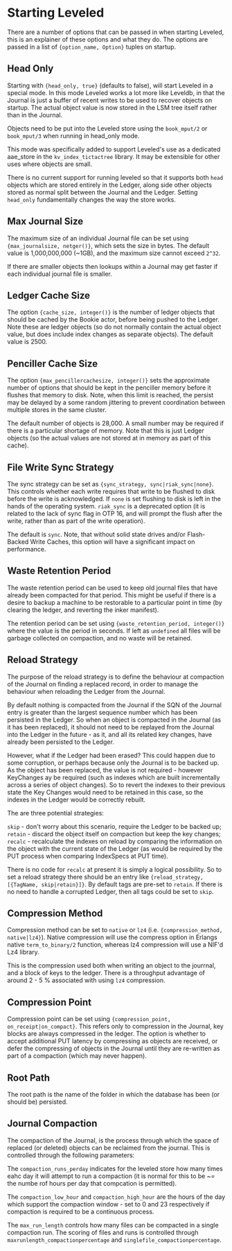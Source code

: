 # Starting Leveled

There are a number of options that can be passed in when starting Leveled, this is an explainer of these options and what they do.  The options are passed in a list of `{option_name, Option}` tuples on startup.

## Head Only

Starting with `{head_only, true}` (defaults to false), will start Leveled in a special mode.  In this mode Leveled works a lot more like Leveldb, in that the Journal is just a buffer of recent writes to be used to recover objects on startup.  The actual object value is now stored in the LSM tree itself rather than in the Journal.

Objects need to be put into the Leveled store using the `book_mput/2` or `book_mput/3` when running in head_only mode.

This mode was specifically added to support Leveled's use as a dedicated aae_store in the `kv_index_tictactree` library.  It may be extensible for other uses where objects are small.

There is no current support for running leveled so that it supports both `head` objects which are stored entirely in the Ledger, along side other objects stored as normal split between the Journal and the Ledger.  Setting `head_only` fundamentally changes the way the store works.

## Max Journal Size

The maximum size of an individual Journal file can be set using `{max_journalsize, netger()}`, which sets the size in bytes.  The default value is 1,000,000,000 (~1GB), and the maximum size cannot exceed `2^32`.

If there are smaller objects then lookups within a Journal may get faster if each individual journal file is smaller.

## Ledger Cache Size

The option `{cache_size, integer()}` is the number of ledger objects that should be cached by the Bookie actor, before being pushed to the Ledger. Note these are ledger objects (so do not normally contain the actual object value, but does include index changes as separate objects).  The default value is 2500.

## Penciller Cache Size

The option `{max_pencillercachesize, integer()}` sets the approximate number of options that should be kept in the penciller memory before it flushes that memory to disk.  Note, when this limit is reached, the persist may be delayed by a some random jittering to prevent coordination between multiple stores in the same cluster.

The default number of objects is 28,000.  A small number may be required if there is a particular shortage of memory.  Note that this is just Ledger objects (so the actual values are not stored at in memory as part of this cache).

## File Write Sync Strategy

The sync strategy can be set as `{sync_strategy, sync|riak_sync|none}`.  This controls whether each write requires that write to be flushed to disk before the write is acknowledged.  If `none` is set flushing to disk is left in the hands of the operating system.  `riak_sync` is a deprecated option (it is related to the lack of sync flag in OTP 16, and will prompt the flush after the write, rather than as part of the write operation).

The default is `sync`.  Note, that without solid state drives and/or Flash-Backed Write Caches, this option will have a significant impact on performance.

## Waste Retention Period

The waste retention period can be used to keep old journal files that have already been compacted for that period.  This might be useful if there is a desire to backup a machine to be restorable to a particular point in time (by clearing the ledger, and reverting the inker manifest).

The retention period can be set using `{waste_retention_period, integer()}` where the value is the period in seconds.  If left as `undefined` all files will be garbage collected on compaction, and no waste will be retained.

## Reload Strategy

The purpose of the reload strategy is to define the behaviour at compaction of the Journal on finding a replaced record, in order to manage the behaviour when reloading the Ledger from the Journal.

By default nothing is compacted from the Journal if the SQN of the Journal entry is greater than the largest sequence number which has been persisted in the Ledger.  So when an object is compacted in the Journal (as it has been replaced), it should not need to be replayed from the Journal into the Ledger in the future - as it, and all its related key changes, have already been persisted to the Ledger.

However, what if the Ledger had been erased?  This could happen due to some corruption, or perhaps because only the Journal is to be backed up.  As the object has been replaced, the value is not required - however KeyChanges ay be required (such as indexes which are built incrementally across a series of object changes).  So to revert the indexes to their previous state the Key Changes would need to be retained in this case, so the indexes in the Ledger would be correctly rebuilt.

The are three potential strategies:

`skip` - don't worry about this scenario, require the Ledger to be backed up;
`retain` - discard the object itself on compaction but keep the key changes;
`recalc` - recalculate the indexes on reload by comparing the information on the object with the current state of the Ledger (as would be required by the PUT process when comparing IndexSpecs at PUT time).

There is no code for `recalc` at present it is simply a logical possibility.  So to set a reload strategy there should be an entry like `{reload_strategy, [{TagName, skip|retain}]}`.  By default tags are pre-set to `retain`.  If there is no need to handle a corrupted Ledger, then all tags could be set to `skip`.


## Compression Method

Compression method can be set to `native` or `lz4` (i.e. `{compression_method, native|lz4}`).  Native compression will use the compress option in Erlangs native `term_to_binary/2` function, whereas lz4 compression will use a NIF'd Lz4 library.

This is the compression used both when writing an object to the jourrnal, and a block of keys to the ledger.  There is a throughput advantage of around 2 - 5 % associated with using `lz4` compression.

## Compression Point

Compression point can be set using `{compression_point, on_receipt|on_compact}`.  This refers only to compression in the Journal, key blocks are always compressed in the ledger.  The option is whether to accept additional PUT latency by compressing as objects are received, or defer the compressing of objects in the Journal until they are re-written as part of a compaction (which may never happen).

## Root Path

The root path is the name of the folder in which the database has been (or should be) persisted.

## Journal Compaction

The compaction of the Journal, is the process through which the space of replaced (or deleted) objects can be reclaimed from the journal.  This is controlled through the following parameters:

The `compaction_runs_perday` indicates for the leveled store how many times eahc day it will attempt to run a compaction (it is normal for this to be ~= the numbe rof hours per day that compcation is permitted).

The `compaction_low_hour` and `compaction_high_hour` are the hours of the day which support the compaction window - set to 0 and 23 respectively if compaction is required to be a continuous process.

The `max_run_length` controls how many files can be compacted in a single compaction run.  The scoring of files and runs is controlled through `maxrunlength_compactionpercentage` and `singlefile_compactionpercentage`.
